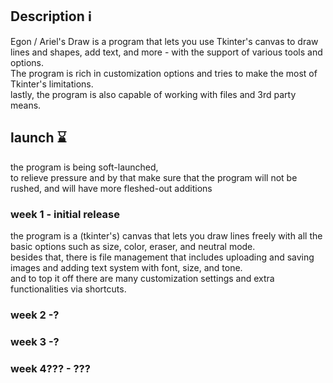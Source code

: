 ## Description ℹ️  
Egon / Ariel's Draw is a program that lets you use Tkinter's canvas to draw lines and shapes, add text, and more - with the support of various tools and options.  
The program is rich in customization options and tries to make the most of Tkinter's limitations.  
lastly, the program is also capable of working with files and 3rd party means.  

## launch ⌛  
the program is being soft-launched,  
to relieve pressure and by that make sure that the program will not be rushed, and will have more fleshed-out additions  

### week 1 - initial release  
the program is a (tkinter's) canvas that lets you draw lines freely with all the basic options such as size, color, eraser, and neutral mode.  
besides that, there is file management that includes uploading and saving images and adding text system with font, size, and tone.  
and to top it off there are many customization settings and extra functionalities via shortcuts.  

### week 2 -?  

### week 3 -?  

### week 4??? - ???  

